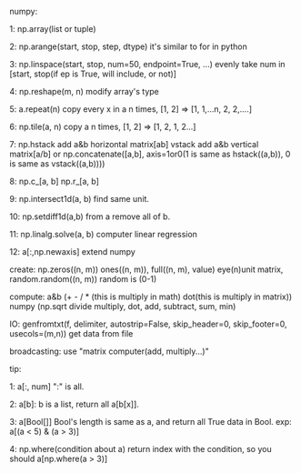 numpy:

 1: np.array(list or tuple)

 2: np.arange(start, stop, step, dtype) it's similar to for in python

 3: np.linspace(start, stop, num=50, endpoint=True, ...) evenly take num in [start, stop(if ep is True, will include, or not)]

 4: np.reshape(m, n) modify array's type

 5: a.repeat(n) copy every x in a n times, [1, 2] => [1, 1,...n, 2, 2,....]

 6: np.tile(a, n) copy a n times, [1, 2] => [1, 2, 1, 2...]

 7: np.hstack add a&b horizontal matrix[ab] vstack add a&b vertical matrix[a/b] or np.concatenate([a,b], axis=1or0(1 is same as hstack((a,b)), 0 is same as vstack((a,b))))

 8: np.c_[a, b] np.r_[a, b]

 9: np.intersect1d(a, b) find same unit.

 10: np.setdiff1d(a,b) from a remove all of b.

 11: np.linalg.solve(a, b) computer linear regression

 12: a[:,np.newaxis] extend numpy

 create: np.zeros((n, m)) ones((n, m)), full((n, m), value) eye(n)unit matrix, random.random((n, m)) random is (0-1)

 compute: a&b (+ - / * (this is multiply in math) dot(this is multiply in matrix)) numpy (np.sqrt divide multiply, dot, add, subtract, sum, min)

 IO: genfromtxt(f, delimiter, autostrip=False, skip_header=0, skip_footer=0, usecols=(m,n)) get data from file

 broadcasting: use "matrix computer(add, multiply...)"

 tip:

  1: a[:, num] ":" is all.

  2: a[b]: b is a list, return all a[b[x]].

  3: a[Bool[]] Bool's length is same as a, and return all True data in Bool. exp: a[(a < 5) & (a > 3)]

  4: np.where(condition about a) return index with the condition, so you should a[np.where(a > 3)]
 
